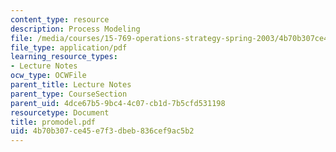 ```yaml
---
content_type: resource
description: Process Modeling
file: /media/courses/15-769-operations-strategy-spring-2003/4b70b307ce45e7f3dbeb836cef9ac5b2_promodel.pdf
file_type: application/pdf
learning_resource_types:
- Lecture Notes
ocw_type: OCWFile
parent_title: Lecture Notes
parent_type: CourseSection
parent_uid: 4dce67b5-9bc4-4c07-cb1d-7b5cfd531198
resourcetype: Document
title: promodel.pdf
uid: 4b70b307-ce45-e7f3-dbeb-836cef9ac5b2
---
```

